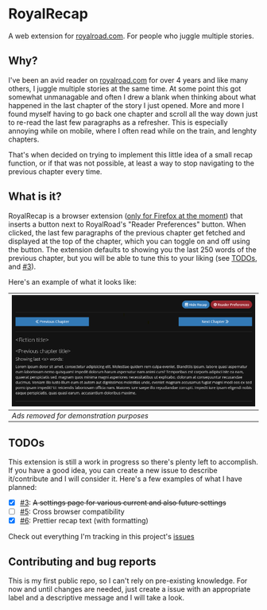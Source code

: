 # RoyalRecap

A web extension for [royalroad.com](https://royalroad.com). For people who juggle multiple stories.

## Why?

I've been an avid reader on [royalroad.com](https://royalroad.com) for over 4 years and like many others, I juggle
multiple stories at the same time. At some point this got somewhat unmanagable and often I drew a blank when thinking
about what happened in the last chapter of the story I just opened. More and more I found myself having to go back one
chapter and scroll all the way down just to re-read the last few paragraphs as a refresher. This is especially annoying
while on mobile, where I often read while on the train, and lenghty chapters.

That's when decided on trying to implement this little idea of a small recap function, or if that was not possible, at
least a way to stop navigating to the previous chapter every time.

## What is it?

RoyalRecap is a browser extension ([only for Firefox at the moment](https://github.com/Seismix/RoyalRecap/issues/5))
that inserts a button next to RoyalRoad's "Reader Preferences" button. When clicked, the last few paragraphs of the
previous chapter get fetched and displayed at the top of the chapter, which you can toggle on and off using the button.
The extension defaults to showing you the last 250 words of the previous chapter, but you will be able to tune this to
your liking (see [TODOs](#todos), and [#3](https://github.com/Seismix/royalrecap/issues/3)).

Here's an example of what it looks like:

| ![Recap example](docs/recap_example.png) |
| ------------------------------------------ |
| _Ads removed for demonstration purposes_   |

## TODOs

This extension is still a work in progress so there's plenty left to accomplish. If you have a good idea, you can create
a new issue to describe it/contribute and I will consider it. Here's a few examples of what I have planned:

- [x] [#3](https://github.com/Seismix/royalrecap/issues/3): ~~A settings page for various current and also future settings~~
- [ ] [#5](https://github.com/Seismix/royalrecap/issues/5): Cross browser compatibility
- [x] [#6](https://github.com/Seismix/royalrecap/issues/6): Prettier recap text (with formatting)

Check out everything I'm tracking in this project's [issues](https://github.com/Seismix/royalrecap/issues/)

## Contributing and bug reports

This is my first public repo, so I can't rely on pre-existing knowledge. For now and until changes are needed, just create
a issue with an appropriate label and a descriptive message and I will take a look.

